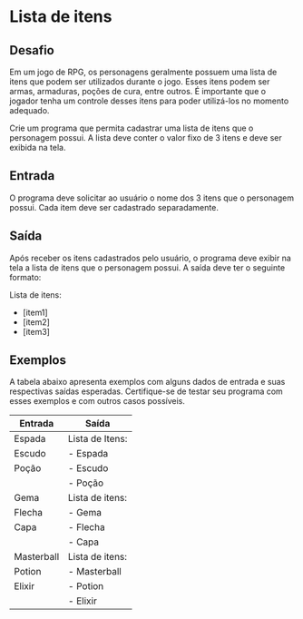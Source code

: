 # Lista de itens

## Desafio
Em um jogo de RPG, os personagens geralmente possuem uma lista de itens que podem ser utilizados durante o jogo. Esses itens podem ser armas, armaduras, poções de cura, entre outros. É importante que o jogador tenha um controle desses itens para poder utilizá-los no momento adequado.

Crie um programa que permita cadastrar uma lista de itens que o personagem possui. A lista deve conter o valor fixo de 3 itens e deve ser exibida na tela.

## Entrada
O programa deve solicitar ao usuário o nome dos 3 itens que o personagem possui. Cada item deve ser cadastrado separadamente.

## Saída
Após receber os itens cadastrados pelo usuário, o programa deve exibir na tela a lista de itens que o personagem possui. A saída deve ter o seguinte formato:

Lista de itens:
- [item1]
- [item2]
- [item3]

## Exemplos
A tabela abaixo apresenta exemplos com alguns dados de entrada e suas respectivas saídas esperadas. Certifique-se de testar seu programa com esses exemplos e com outros casos possíveis.

| Entrada       | Saída         |
| ------------- | ------------- |
| Espada        | Lista de Itens: |
| Escudo        | - Espada |
| Poção         | - Escudo |
|               | - Poção  |
| Gema          | Lista de itens:|
| Flecha        | - Gema |
| Capa          | - Flecha |
|               | - Capa |
| Masterball    | Lista de itens:|
| Potion        | - Masterball |
| Elixir        | - Potion |
|               | - Elixir |


